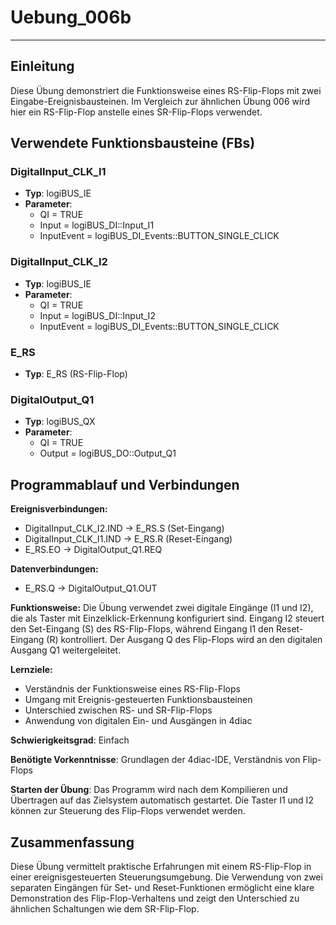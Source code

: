 # Uebung_006b

* * * * * * * * * *

## Einleitung
Diese Übung demonstriert die Funktionsweise eines RS-Flip-Flops mit zwei Eingabe-Ereignisbausteinen. Im Vergleich zur ähnlichen Übung 006 wird hier ein RS-Flip-Flop anstelle eines SR-Flip-Flops verwendet.

## Verwendete Funktionsbausteine (FBs)

### DigitalInput_CLK_I1
- **Typ**: logiBUS_IE
- **Parameter**:
  - QI = TRUE
  - Input = logiBUS_DI::Input_I1
  - InputEvent = logiBUS_DI_Events::BUTTON_SINGLE_CLICK

### DigitalInput_CLK_I2
- **Typ**: logiBUS_IE
- **Parameter**:
  - QI = TRUE
  - Input = logiBUS_DI::Input_I2
  - InputEvent = logiBUS_DI_Events::BUTTON_SINGLE_CLICK

### E_RS
- **Typ**: E_RS (RS-Flip-Flop)

### DigitalOutput_Q1
- **Typ**: logiBUS_QX
- **Parameter**:
  - QI = TRUE
  - Output = logiBUS_DO::Output_Q1

## Programmablauf und Verbindungen

**Ereignisverbindungen:**
- DigitalInput_CLK_I2.IND → E_RS.S (Set-Eingang)
- DigitalInput_CLK_I1.IND → E_RS.R (Reset-Eingang)
- E_RS.EO → DigitalOutput_Q1.REQ

**Datenverbindungen:**
- E_RS.Q → DigitalOutput_Q1.OUT

**Funktionsweise:**
Die Übung verwendet zwei digitale Eingänge (I1 und I2), die als Taster mit Einzelklick-Erkennung konfiguriert sind. Eingang I2 steuert den Set-Eingang (S) des RS-Flip-Flops, während Eingang I1 den Reset-Eingang (R) kontrolliert. Der Ausgang Q des Flip-Flops wird an den digitalen Ausgang Q1 weitergeleitet.

**Lernziele:**
- Verständnis der Funktionsweise eines RS-Flip-Flops
- Umgang mit Ereignis-gesteuerten Funktionsbausteinen
- Unterschied zwischen RS- und SR-Flip-Flops
- Anwendung von digitalen Ein- und Ausgängen in 4diac

**Schwierigkeitsgrad**: Einfach

**Benötigte Vorkenntnisse**: Grundlagen der 4diac-IDE, Verständnis von Flip-Flops

**Starten der Übung**: Das Programm wird nach dem Kompilieren und Übertragen auf das Zielsystem automatisch gestartet. Die Taster I1 und I2 können zur Steuerung des Flip-Flops verwendet werden.

## Zusammenfassung
Diese Übung vermittelt praktische Erfahrungen mit einem RS-Flip-Flop in einer ereignisgesteuerten Steuerungsumgebung. Die Verwendung von zwei separaten Eingängen für Set- und Reset-Funktionen ermöglicht eine klare Demonstration des Flip-Flop-Verhaltens und zeigt den Unterschied zu ähnlichen Schaltungen wie dem SR-Flip-Flop.